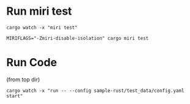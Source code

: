 

# Run miri test

    cargo watch -x "miri test"

    MIRIFLAGS="-Zmiri-disable-isolation" cargo miri test

# Run Code
(from top dir)

    cargo watch -x "run -- --config sample-rust/test_data/config.yaml start"
